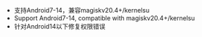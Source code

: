 - 支持Android7-14，兼容magiskv20.4+/kernelsu
- Support Android7-14, compatible with magiskv20.4+/kernelsu
- 针对Android14以下修复权限错误
